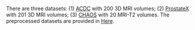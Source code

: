 There are three datasets: 
(1) [ACDC](https://acdc.creatis.insa-lyon.fr) with 200 3D MRI volumes; 
(2) [ProstateX](https://github.com/ykl-ucla/prostate_zonal_seg) with 201 3D MRI volumes; 
(3) [CHAOS](https://chaos.grand-challenge.org) with 20 MRI-T2 volumes.
The preprocessed datasets are provided in [Here](https://drive.google.com/file/d/1BtT4mEtRPBJb2F6buGc9HqBZ60eUKa33/view?usp=sharing).
